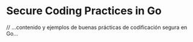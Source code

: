 # Secure Coding Practices in Go

// ...contenido y ejemplos de buenas prácticas de codificación segura en Go...
